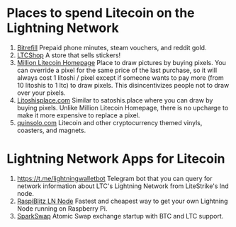 # Places to spend Litecoin on the Lightning Network

1. [Bitrefill](https://en.bitrefill.com/usa/) Prepaid phone minutes, steam vouchers, and reddit gold.
2. [LTCShop](https://ltcshop.roska.life/) A store that sells stickers!
3. [Million Litecoin Homepage](https://millionlitecoinhomepage.net/) Place to draw pictures by buying pixels.  You can override a pixel for the same price of the last purchase, so it will always cost 1 litoshi / pixel except if someone wants to pay more (from 10 litoshis to 1 ltc) to draw pixels.  This disincentivizes people not to draw over your pixels. 
4. [Litoshisplace.com](https://litoshisplace.com/) Similar to satoshis.place where you can draw by buying pixels.  Unlike Million Litecoin Homepage, there is no upcharge to make it more expensive to replace a pixel.  
5. [quinsolo.com](https://quinsolo.com/) Litecoin and other cryptocurrency themed vinyls, coasters, and magnets. 

# Lightning Network Apps for Litecoin

1. https://t.me/lightningwalletbot Telegram bot that you can query for network information about LTC's Lightning Network from LiteStrike's lnd node. 
2. [RaspiBlitz LN Node](https://github.com/rootzoll/raspiblitz/blob/master/README.md) Fastest and cheapest way to get your own Lightning Node running on Raspberry Pi.
3. [SparkSwap](https://sparkswap.com/) Atomic Swap exchange startup with BTC and LTC support.
